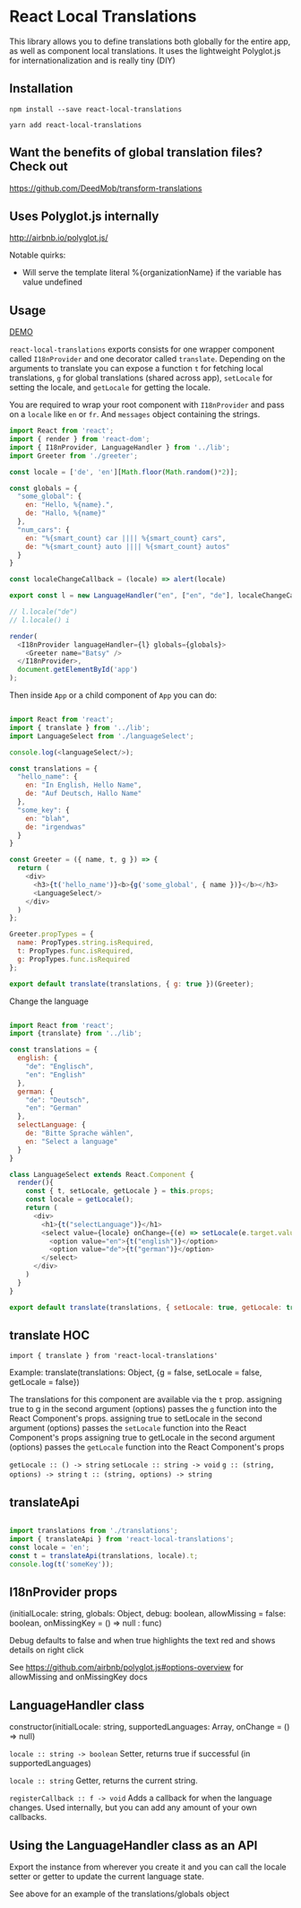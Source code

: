 # React Local Translations
This library allows you to define translations both globally for the entire app, as well as component local translations. It uses the lightweight Polyglot.js for internationalization and is really tiny (DIY)

## Installation

```
npm install --save react-local-translations
```

```
yarn add react-local-translations
```

## Want the benefits of global translation files? Check out

https://github.com/DeedMob/transform-translations

## Uses Polyglot.js internally

http://airbnb.io/polyglot.js/

Notable quirks:
- Will serve the template literal %{organizationName} if the variable has value undefined

## Usage

[DEMO](https://deedmob.github.io/react-local-translations/example/index.html)

`react-local-translations` exports consists for one wrapper component called `I18nProvider` and one decorator called `translate`. Depending on the arguments to translate you can expose a function `t` for fetching local translations, `g` for global translations (shared across app), `setLocale` for setting the locale, and `getLocale` for getting the locale.

You are required to wrap your root component with `I18nProvider` and pass on a `locale` like `en` or `fr`.
And `messages` object containing the strings.

```js
import React from 'react';
import { render } from 'react-dom';
import { I18nProvider, LanguageHandler } from '../lib';
import Greeter from './greeter';

const locale = ['de', 'en'][Math.floor(Math.random()*2)];

const globals = {
  "some_global": {
    en: "Hello, %{name}.",
    de: "Hallo, %{name}"
  },
  "num_cars": {
    en: "%{smart_count} car |||| %{smart_count} cars",
    de: "%{smart_count} auto |||| %{smart_count} autos"
  }
}

const localeChangeCallback = (locale) => alert(locale)

export const l = new LanguageHandler("en", ["en", "de"], localeChangeCallback);

// l.locale("de")
// l.locale() i

render(
  <I18nProvider languageHandler={l} globals={globals}>
    <Greeter name="Batsy" />
  </I18nProvider>,
  document.getElementById('app')
);
```

Then inside `App` or a child component of `App` you can do:

```js

import React from 'react';
import { translate } from '../lib';
import LanguageSelect from './languageSelect';

console.log(<languageSelect/>);

const translations = {
  "hello_name": {
    en: "In English, Hello Name",
    de: "Auf Deutsch, Hallo Name"
  },
  "some_key": {
    en: "blah",
    de: "irgendwas"
  }
}

const Greeter = ({ name, t, g }) => {
  return (
    <div>
      <h3>{t('hello_name')}<b>{g('some_global', { name })}</b></h3>
      <LanguageSelect/>
    </div>
  )
};

Greeter.propTypes = {
  name: PropTypes.string.isRequired,
  t: PropTypes.func.isRequired,
  g: PropTypes.func.isRequired
};

export default translate(translations, { g: true })(Greeter);

```

Change the language

```js

import React from 'react';
import {translate} from '../lib';

const translations = {
  english: {
    "de": "Englisch",
    "en": "English"
  },
  german: {
    "de": "Deutsch",
    "en": "German"
  },
  selectLanguage: {
    de: "Bitte Sprache wählen",
    en: "Select a language"
  }
}

class LanguageSelect extends React.Component {
  render(){
    const { t, setLocale, getLocale } = this.props;
    const locale = getLocale();
    return (
      <div>
        <h1>{t("selectLanguage")}</h1>
        <select value={locale} onChange={(e) => setLocale(e.target.value)}>
          <option value="en">{t("english")}</option>
          <option value="de">{t("german")}</option>
        </select>
      </div>
    )
  }
}

export default translate(translations, { setLocale: true, getLocale: true })(LanguageSelect)

```
## translate HOC

`import { translate } from 'react-local-translations'`

Example:
translate(translations: Object, {g = false, setLocale = false, getLocale = false})

The translations for this component are available via the `t` prop.
assigning true to g in the second argument (options) passes the `g` function into the React Component's props.
assigning true to setLocale in the second argument (options) passes the `setLocale` function into the React Component's props
assigning true to getLocale in the second argument (options) passes the `getLocale` function into the React Component's props

`getLocale :: () -> string`
`setLocale :: string -> void`
`g :: (string, options) -> string`
`t :: (string, options) -> string`

## translateApi

```js

import translations from './translations';
import { translateApi } from 'react-local-translations';
const locale = 'en';
const t = translateApi(translations, locale).t;
console.log(t('someKey'));

```

## I18nProvider props

(initialLocale: string, globals: Object, debug: boolean, allowMissing = false: boolean, onMissingKey = () => null : func)

Debug defaults to false and when true highlights the text red and shows details on right click

See https://github.com/airbnb/polyglot.js#options-overview for allowMissing and onMissingKey docs

## LanguageHandler class

constructor(initialLocale: string, supportedLanguages: Array<string>, onChange = () => null)

`locale :: string -> boolean`
Setter, returns true if successful (in supportedLanguages)

`locale :: string`
Getter, returns the current string.

`registerCallback :: f -> void`
Adds a callback for when the language changes. Used internally, but you can add any amount of your own callbacks.

## Using the LanguageHandler class as an API

Export the instance from wherever you create it and you can call the locale setter or getter to update the current language state.

See above for an example of the translations/globals object
